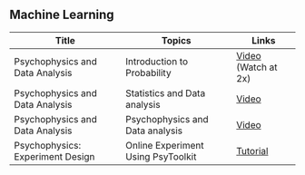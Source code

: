 ## Machine Learning

| Title | Topics | Links |
| ----- | ------ | ------ |
| Psychophysics and Data Analysis | Introduction to Probability | [Video](https://www.youtube.com/watch?v=9WmUNW-UDI0) (Watch at 2x) |
| Psychophysics and Data Analysis | Statistics and Data analysis | [Video](https://www.youtube.com/watch?v=XbHeCL_8UhA) |
| Psychophysics and Data Analysis | Psychophysics and Data analysis | [Video](https://www.youtube.com/watch?v=SeXjEDxAFP4) |
| Psychophysics: Experiment Design | Online Experiment Using PsyToolkit | [Tutorial](https://www.psytoolkit.org/lessons/project.html) |
